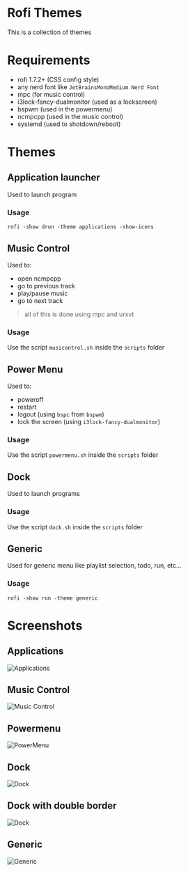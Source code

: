 # Rofi Themes
This is a collection of themes

# Requirements

- rofi 1.7.2+ (CSS config style)
- any nerd font like `JetBrainsMonoMedium Nerd Font`
- mpc (for music control)
- i3lock-fancy-dualmonitor (used as a lockscreen)
- bspwm (used in the powermenu)
- ncmpcpp (used in the music control)
- systemd (used to shotdown/reboot)

# Themes

## Application launcher
Used to launch program

### Usage
```rofi -show drun -theme applications -show-icons```

## Music Control
Used to:
  - open ncmpcpp
  - go to previous track
  - play/pause music
  - go to next track

> all of this is done using mpc and urxvt
### Usage
Use the script `musicontrol.sh` inside the `scripts` folder


## Power Menu
Used to:
  - poweroff
  - restart
  - logout (using `bspc` from `bspwm`)
  - lock the screen (using `i3lock-fancy-dualmonitor`)

### Usage
Use the script `powermenu.sh` inside the `scripts` folder


## Dock
Used to launch programs

### Usage
Use the script `dock.sh` inside the `scripts` folder


## Generic
Used for generic menu like playlist selection, todo, run, etc...

### Usage
```rofi -show run -theme generic```


# Screenshots
## Applications
![Applications](screenshots/applications.png)

## Music Control
![Music Control](screenshots/music_control.png)

## Powermenu
![PowerMenu](screenshots/powermenu.png)

## Dock
![Dock](screenshots/dock.png)

## Dock with double border
![Dock](screenshots/dock_double_border.png)

## Generic
![Generic](screenshots/generic.png)
